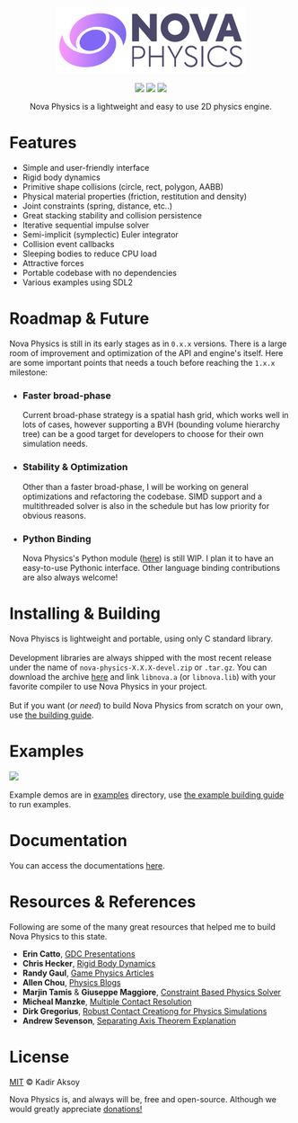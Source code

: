 <p align="center"><img src="https://raw.githubusercontent.com/kadir014/kadir014.github.io/master/assets/novaphysics.png" width=340></p>
<p align="center">
  <img src="https://img.shields.io/badge/license-MIT-blue.svg">
  <img src="https://img.shields.io/badge/version-0.5.2-yellow">
  <a href="https://www.codacy.com/gh/kadir014/nova-physics/dashboard?utm_source=github.com&amp;utm_medium=referral&amp;utm_content=kadir014/nova-physics&amp;utm_campaign=Badge_Grade"><img src="https://app.codacy.com/project/badge/Grade/9556f3db17d54b288557d3b2e9dbf366"></a>
</p>
<p align="center">
Nova Physics is a lightweight and easy to use 2D physics engine.
</p>



# Features
- Simple and user-friendly interface
- Rigid body dynamics
- Primitive shape collisions (circle, rect, polygon, AABB)
- Physical material properties (friction, restitution and density)
- Joint constraints (spring, distance, etc..)
- Great stacking stability and collision persistence
- Iterative sequential impulse solver
- Semi-implicit (symplectic) Euler integrator
- Collision event callbacks
- Sleeping bodies to reduce CPU load
- Attractive forces
- Portable codebase with no dependencies
- Various examples using SDL2



# Roadmap & Future
Nova Physics is still in its early stages as in `0.x.x` versions. There is a large room of improvement and optimization of the API and engine's itself. Here are some important points that needs a touch before reaching the `1.x.x` milestone:

- ### Faster broad-phase
  Current broad-phase strategy is a spatial hash grid, which works well in lots of cases, however supporting a BVH (bounding volume hierarchy tree) can be a good target for developers to choose for their own simulation needs.

- ### Stability & Optimization
  Other than a faster broad-phase, I will be working on general optimizations and refactoring the codebase. SIMD support and a multithreaded solver is also in the schedule but has low priority for obvious reasons.

- ### Python Binding
  Nova Physics's Python module ([here](https://github.com/kadir014/nova-physics-python)) is still WIP. I plan it to have an easy-to-use Pythonic interface. Other language binding contributions are also always welcome!



# Installing & Building
Nova Phyiscs is lightweight and portable, using only C standard library.
<br><br>
Development libraries are always shipped with the most recent release under the name of `nova-physics-X.X.X-devel.zip` or `.tar.gz`. You can download the archive [here](https://github.com/kadir014/nova-physics/releases) and link `libnova.a` (or `libnova.lib`) with your favorite compiler to use Nova Physics in your project.
<br><br>
But if you want (*or need*) to build Nova Physics from scratch on your own, use [the building guide](https://github.com/kadir014/nova-physics/blob/main/BUILDING.md#building-nova-physics-static-libraries).



# Examples

<img src="https://raw.githubusercontent.com/kadir014/nova-physics/main/examples/assets/examplegif.gif" width=400>

Example demos are in [examples](https://github.com/kadir014/nova-physics/blob/main/examples/) directory, use [the example building guide](https://github.com/kadir014/nova-physics/blob/main/BUILDING.md#running-nova-physics-example-demos) to run examples.



# Documentation
You can access the documentations [here](https://nova-physics.rtfd.io).



# Resources & References
Following are some of the many great resources that helped me to build Nova Physics to this state.
- **Erin Catto**, [GDC Presentations](https://box2d.org/publications/)
- **Chris Hecker**, [Rigid Body Dynamics](https://chrishecker.com/Rigid_Body_Dynamics)
- **Randy Gaul**, [Game Physics Articles](https://tutsplus.com/authors/randy-gaul)
- **Allen Chou**, [Physics Blogs](https://allenchou.net/category/physics/)
- **Marjin Tamis** & **Giuseppe Maggiore**, [Constraint Based Physics Solver](http://mft-spirit.nl/files/MTamis_ConstraintBasedPhysicsSolver.pdf)
- **Micheal Manzke**, [Multiple Contact Resolution](https://www.scss.tcd.ie/~manzkem/CS7057/cs7057-1516-10-MultipleContacts-mm.pdf)
- **Dirk Gregorius**, [Robust Contact Creationg for Physics Simulations](http://media.steampowered.com/apps/valve/2015/DirkGregorius_Contacts.pdf)
- **Andrew Sevenson**, [Separating Axis Theorem Explanation](https://www.sevenson.com.au/programming/sat/)



# License
[MIT](LICENSE) © Kadir Aksoy

Nova Physics is, and always will be, free and open-source. Although we would greatly appreciate [donations!](https://www.buymeacoffee.com/kadir014)